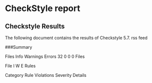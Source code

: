 # CheckStyle report

## Checkstyle Results

The following document contains the results of Checkstyle 5.7. rss feed

###Summary

Files	 Info	 Warnings	 Errors
32	0	0	0
Files

File	 I	 W	 E
Rules

Category	Rule	Violations	Severity
Details